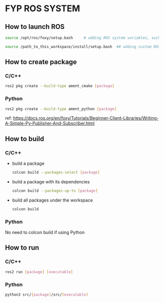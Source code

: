# FYP ROS SYSTEM

## How to launch ROS
```sh
source /opt/ros/foxy/setup.bash     # adding ROS system variables, such as ros2 command line

source /path_to_this_workspace/install/setup.bash  ## adding custom ROS variables and include files, such as msgs
```

## How to create package

### C/C++
```sh
ros2 pkg create --build-type ament_cmake [package]
```

### Python
```sh
ros2 pkg create --build-type ament_python [package]
````
ref: https://docs.ros.org/en/foxy/Tutorials/Beginner-Client-Libraries/Writing-A-Simple-Py-Publisher-And-Subscriber.html

## How to build

### C/C++
* build a package
    ```sh 
    colcon build --packages-select [package]
    ```

* build a package with its dependencies
    ```sh 
    colcon build --packages-up-to [package]
    ```

* build all packages under the workspace 
    ```sh 
    colcon build
    ```

### Python
No need to colcon build if using Python

## How to run
### C/C++
```sh 
ros2 run [package] [executable]
```

### Python
```sh 
python3 src/[package]/src/[executable]
```
